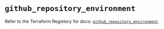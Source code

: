 # `github_repository_environment`

Refer to the Terraform Registory for docs: [`github_repository_environment`](https://registry.terraform.io/providers/integrations/github/5.32.0/docs/resources/repository_environment).
